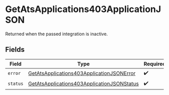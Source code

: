 # GetAtsApplications403ApplicationJSON

Returned when the passed integration is inactive.


## Fields

| Field                                                                                                               | Type                                                                                                                | Required                                                                                                            | Description                                                                                                         |
| ------------------------------------------------------------------------------------------------------------------- | ------------------------------------------------------------------------------------------------------------------- | ------------------------------------------------------------------------------------------------------------------- | ------------------------------------------------------------------------------------------------------------------- |
| `error`                                                                                                             | [GetAtsApplications403ApplicationJSONError](../../models/operations/getatsapplications403applicationjsonerror.md)   | :heavy_check_mark:                                                                                                  | N/A                                                                                                                 |
| `status`                                                                                                            | [GetAtsApplications403ApplicationJSONStatus](../../models/operations/getatsapplications403applicationjsonstatus.md) | :heavy_check_mark:                                                                                                  | N/A                                                                                                                 |